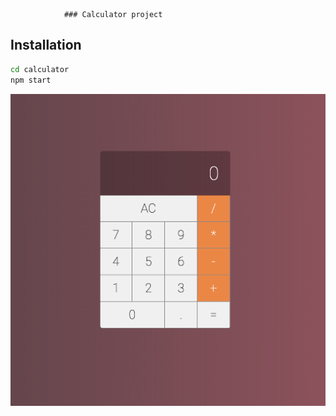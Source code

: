                 ### Calculator project



## Installation

```bash
cd calculator
npm start
```

![Calculator image](/calculator/src/img/calculator_img.png)